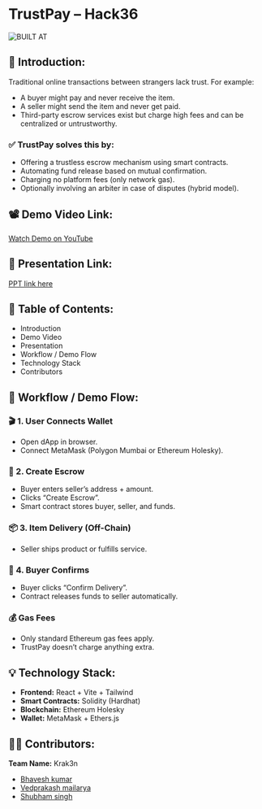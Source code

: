 # TrustPay – Hack36 

![BUILT AT](https://postimage.me/images/2025/04/19/built-at-hack36.png)

## 🧩 Introduction:
Traditional online transactions between strangers lack trust. For example:
- A buyer might pay and never receive the item.
- A seller might send the item and never get paid.
- Third-party escrow services exist but charge high fees and can be centralized or untrustworthy.

### ✅ TrustPay solves this by:
- Offering a trustless escrow mechanism using smart contracts.
- Automating fund release based on mutual confirmation.
- Charging no platform fees (only network gas).
- Optionally involving an arbiter in case of disputes (hybrid model).

## 📽️ Demo Video Link:
[Watch Demo on YouTube](https://www.youtube.com/watch?v=eMJ1dG-0XjQ&ab_channel=BhaveshKumar)

## 📎 Presentation Link:
[PPT link here](YOUR_PRESENTATION_LINK_HERE)

## 🧠 Table of Contents:
- Introduction  
- Demo Video  
- Presentation  
- Workflow / Demo Flow  
- Technology Stack  
- Contributors  

## 🔁 Workflow / Demo Flow:

### 🎬 1. User Connects Wallet
- Open dApp in browser.
- Connect MetaMask (Polygon Mumbai or Ethereum Holesky).

### 🧾 2. Create Escrow
- Buyer enters seller’s address + amount.
- Clicks “Create Escrow”.
- Smart contract stores buyer, seller, and funds.

### 📦 3. Item Delivery (Off-Chain)
- Seller ships product or fulfills service.

### 🤝 4. Buyer Confirms
- Buyer clicks “Confirm Delivery”.
- Contract releases funds to seller automatically.

### 💰 Gas Fees
- Only standard Ethereum gas fees apply.
- TrustPay doesn’t charge anything extra.

## 💡 Technology Stack:
- **Frontend:** React + Vite + Tailwind  
- **Smart Contracts:** Solidity (Hardhat)  
- **Blockchain:** Ethereum Holesky  
- **Wallet:** MetaMask + Ethers.js  

## 👨‍💻 Contributors:
**Team Name:** Krak3n  
- [Bhavesh kumar](https://github.com/bhavesh982)  
- [Vedprakash mailarya](https://github.com/itsVed)  
- [Shubham singh](https://github.com/shubham2142)  
